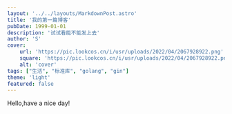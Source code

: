 ```yaml
---
layout: '../../layouts/MarkdownPost.astro'
title: '我的第一篇博客'
pubDate: 1999-01-01
description: '试试看能不能发上去'
author: 'S'
cover:
    url: 'https://pic.lookcos.cn/i/usr/uploads/2022/04/2067928922.png'
    square: 'https://pic.lookcos.cn/i/usr/uploads/2022/04/2067928922.png'
    alt: 'cover'
tags: ["生活", "标准库", "golang", "gin"]
theme: 'light'
featured: false
---
```


Hello,have a nice day!